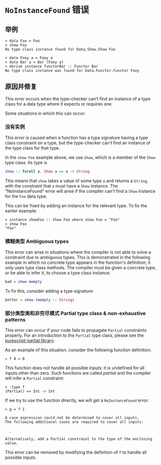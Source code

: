 # `NoInstanceFound` 错误

## 举例

```
> data Foo = Foo
> show Foo
No type class instance found for Data.Show.Show Foo

> data Fooy a = Fooy a
> data Bar a = Bar (Fooy a)
> derive instance functorBar :: Functor Bar
No type class instance was found for Data.Functor.Functor Fooy
```

## 原因并修复

This error occurs when the type-checker can't find an instance of a type class for a data type where it expects or requires one.

Some situations in which this can occur:

### 没有实例

This error is caused when a function has a type signature having a type class constraint on a type, but the type-checker can't find an instance of the type class for that type.

In the `show Foo` example above, we use `show`, which is a member of the `Show` type class. Its type is

```purescript
show :: forall a. Show a => a -> String
```

This means that `show` takes a value of some type `a` and returns a `String`, with the constraint that `a` must have a `Show` instance. The "NoInstanceFound" error will arise if the compiler can't find a `Show` instance for the `Foo` data type.

This can be fixed by adding an instance for the relevant type. To fix the earlier example:

```
> instance showFoo :: Show Foo where show Foo = "Foo"
> show Foo
"Foo"
```

### 模糊类型 Ambiguous types
 
This error can arise in situations where the compiler is not able to solve a constraint due to ambiguous types. This is demonstrated in the following example in which no concrete type appears in the function's definition; it only uses type class methods. The compiler must be given a concrete type, or be able to infer it, to choose a type class instance.

```purescript
bad = show mempty
```

To fix this, consider adding a type signature:

```purescript
better = show (mempty :: String)
```

### 部分类型类和非穷尽模式 Partial type class & non-exhaustive patterns

This error can occur if your code fails to propagate `Partial` constraints properly. For an introduction to the `Partial` type class, please see the [purescript-partial library](https://pursuit.purescript.org/packages/purescript-partial).

As an example of this situation, consider the following function definition:

```
> f 0 = 0
```

This function does not handle all possible inputs: it is undefined for all inputs other than zero. Such functions are called *partial* and the compiler will infer a `Partial` constraint:

```
> :type f
(Partial) => Int -> Int
```

If we try to use the function directly, we will get a `NoInstanceFound` error:

```
> g = f 1

A case expression could not be determined to cover all inputs.
The following additional cases are required to cover all inputs:

  _

Alternatively, add a Partial constraint to the type of the enclosing value.
```

This error can be removed by modifying the definition of `f` to handle all possible inputs.
